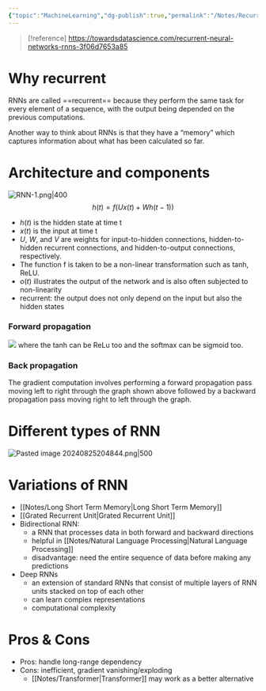 ```yaml
---
{"topic":"MachineLearning","dg-publish":true,"permalink":"/Notes/Recurrent Neural Networks/","dgPassFrontmatter":true,"noteIcon":""}
---
```



>[!reference]
>https://towardsdatascience.com/recurrent-neural-networks-rnns-3f06d7653a85
# Why recurrent
RNNs are called ==recurrent== because they perform the same task for every element of a sequence, with the output being depended on the previous computations. 

Another way to think about RNNs is that they have a “memory” which captures information about what has been calculated so far.

# Architecture and components 
![RNN-1.png|400](/img/user/_assets/images/RNN-1.png)
$$h(t)=f(Ux(t)+Wh(t−1))$$
- $h(t)$ is the hidden state at time t
- $x(t)$ is the input at time t
- $U$, $W$, and $V$ are weights for input-to-hidden connections, hidden-to-hidden recurrent connections, and hidden-to-output connections, respectively.
- The function f is taken to be a non-linear transformation such as tanh, ReLU.
- $o(t)$ illustrates the output of the network and is also often subjected to non-linearity
- recurrent: the output does not only depend on the input but also the hidden states 

### Forward propagation

![](/img/user/_assets/images/RNN-2.png)
where the tanh can be ReLu too and the softmax can be sigmoid too.
### Back propagation
The gradient computation involves performing a forward propagation pass moving left to right through the graph shown above followed by a backward propagation pass moving right to left through the graph. 


# Different types of RNN
![Pasted image 20240825204844.png|500](/img/user/_assets/images/Pasted%20image%2020240825204844.png)

# Variations of RNN
- [[Notes/Long Short Term Memory\|Long Short Term Memory]]
- [[Grated Recurrent Unit\|Grated Recurrent Unit]]
- Bidirectional RNN: 
	- a RNN that processes data in both forward and backward directions
	- helpful in [[Notes/Natural Language Processing\|Natural Language Processing]]
	- disadvantage: need the entire sequence of data before making any predictions
- Deep RNNs
	-  an extension of standard RNNs that consist of multiple layers of RNN units stacked on top of each other
	- can learn complex representations
	- computational complexity


# Pros & Cons
- Pros: handle long-range dependency
- Cons: inefficient, gradient vanishing/exploding
	- [[Notes/Transformer\|Transformer]] may work as a better alternative

